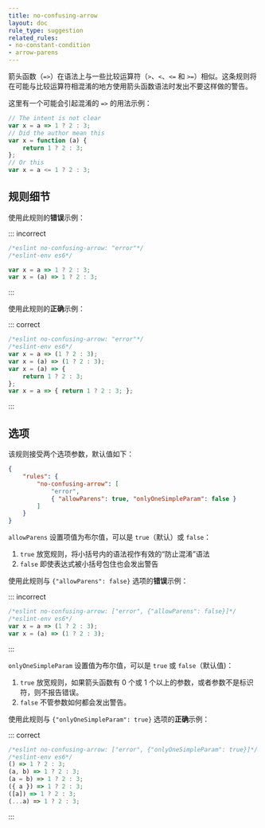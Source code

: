```yaml
---
title: no-confusing-arrow
layout: doc
rule_type: suggestion
related_rules:
- no-constant-condition
- arrow-parens
---
```


箭头函数（`=>`）在语法上与一些比较运算符（`>`、`<`、`<=` 和 `>=`）相似。这条规则将在可能与比较运算符相混淆的地方使用箭头函数语法时发出不要这样做的警告。

这里有一个可能会引起混淆的 `=>` 的用法示例：

```js
// The intent is not clear
var x = a => 1 ? 2 : 3;
// Did the author mean this
var x = function (a) {
    return 1 ? 2 : 3;
};
// Or this
var x = a <= 1 ? 2 : 3;
```

## 规则细节

使用此规则的**错误**示例：

::: incorrect

```js
/*eslint no-confusing-arrow: "error"*/
/*eslint-env es6*/

var x = a => 1 ? 2 : 3;
var x = (a) => 1 ? 2 : 3;
```

:::

使用此规则的**正确**示例：

::: correct

```js
/*eslint no-confusing-arrow: "error"*/
/*eslint-env es6*/
var x = a => (1 ? 2 : 3);
var x = (a) => (1 ? 2 : 3);
var x = (a) => {
    return 1 ? 2 : 3;
};
var x = a => { return 1 ? 2 : 3; };
```

:::

## 选项

该规则接受两个选项参数，默认值如下：

```json
{
    "rules": {
        "no-confusing-arrow": [
            "error",
            { "allowParens": true, "onlyOneSimpleParam": false }
        ]
    }
}
```

`allowParens` 设置项值为布尔值，可以是 `true`（默认）或 `false`：

1. `true` 放宽规则，将小括号内的语法视作有效的“防止混淆”语法
2. `false` 即使表达式被小括号包住也会发出警告

使用此规则与 `{"allowParens": false}` 选项的**错误**示例：

::: incorrect

```js
/*eslint no-confusing-arrow: ["error", {"allowParens": false}]*/
/*eslint-env es6*/
var x = a => (1 ? 2 : 3);
var x = (a) => (1 ? 2 : 3);
```

:::

`onlyOneSimpleParam` 设置值为布尔值，可以是 `true` 或 `false`（默认值)：

1. `true` 放宽规则，如果箭头函数有 0 个或 1 个以上的参数，或者参数不是标识符，则不报告错误。
2. `false` 不管参数如何都会发出警告。

使用此规则与 `{"onlyOneSimpleParam": true}` 选项的**正确**示例：

::: correct

```js
/*eslint no-confusing-arrow: ["error", {"onlyOneSimpleParam": true}]*/
/*eslint-env es6*/
() => 1 ? 2 : 3;
(a, b) => 1 ? 2 : 3;
(a = b) => 1 ? 2 : 3;
({ a }) => 1 ? 2 : 3;
([a]) => 1 ? 2 : 3;
(...a) => 1 ? 2 : 3;
```

:::
